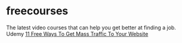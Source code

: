 # freecourses
The latest video courses that can help you get better at finding a job.
Udemy
<a href="https://favoritecourse.one/11-free-ways-to-get-mass-traffic-to-your-website">11 Free Ways To Get Mass Traffic To Your Website</a>


